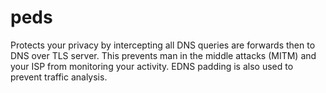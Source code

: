 # peds

Protects your privacy by intercepting all DNS queries are forwards then to DNS over TLS server. 
This prevents man in the middle attacks (MITM) and your ISP from monitoring your activity. 
EDNS padding is also used to prevent traffic analysis.
